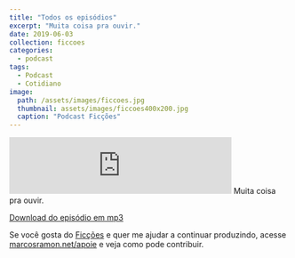 ```yaml
---
title: "Todos os episódios"
excerpt: "Muita coisa pra ouvir."
date: 2019-06-03
collection: ficcoes
categories:
  - podcast
tags: 
  - Podcast
  - Cotidiano
image: 
  path: /assets/images/ficcoes.jpg
  thumbnail: assets/images/ficcoes400x200.jpg
  caption: "Podcast Ficções"
---
```


<iframe src="https://anchor.fm/podcastficcoes/embed/episodes/Todos-os-episdios-e47vsu" height="102px" width="400px" frameborder="0" scrolling="no"></iframe>
Muita coisa pra ouvir.

[Download do episódio em mp3](https://s3-us-west-2.amazonaws.com/anchor-audio-bank/production/2019-5-4/16390219-44100-2-1afaabc5f3f6b.mp3)
 
Se você gosta do [Ficções](https://marcosramon.net/ficcoes/) e quer me ajudar a continuar produzindo, acesse [marcosramon.net/apoie](https://marcosramon.net/apoie/) e veja como pode contribuir.
